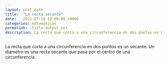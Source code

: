 ```yaml
---
layout: post_math
title:  "La recta secante"
date:   2021-07-10 12:00:00 +0000
categories: matematicas
permalink: :title:output_ext
description: La recta que corta a una circunferencia en dos puntos es un secante.
---
```


La recta que corta a una circunferencia en dos puntos es un secante. Un diametro es una recta secante que pasa por el centro de una circunferencia.